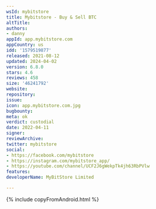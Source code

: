 ```yaml
---
wsId: mybitstore
title: Mybitstore - Buy & Sell BTC
altTitle: 
authors:
- danny
appId: app.mybitstore.com
appCountry: us
idd: '1579519877'
released: 2021-08-12
updated: 2024-04-02
version: 6.8.0
stars: 4.6
reviews: 458
size: '46241792'
website: 
repository: 
issue: 
icon: app.mybitstore.com.jpg
bugbounty: 
meta: ok
verdict: custodial
date: 2022-04-11
signer: 
reviewArchive: 
twitter: mybitstore
social:
- https://facebook.com/mybitstore
- https://instagram.com/mybitstore_app/
- https://youtube.com/channel/UCF2J6gWekpTk4jh63RbPVlw
features: 
developerName: MyBitStore Limited

---
```


{% include copyFromAndroid.html %}
